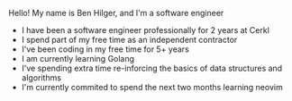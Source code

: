 Hello! My name is Ben Hilger, and I'm a software engineer

* I have been a software engineer professionally for 2 years at Cerkl
* I spend part of my free time as an independent contractor
* I've been coding in my free time for 5+ years
* I am currently learning Golang
* I've spending extra time re-inforcing the basics of data structures and algorithms
* I'm currently commited to spend the next two months learning neovim
